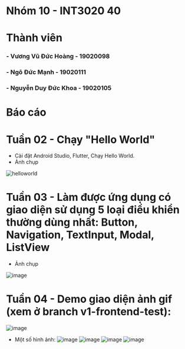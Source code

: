 # Nhóm 10 - INT3020 40
# Thành viên
### - Vương Vũ Đức Hoàng - 19020098
### - Ngô Đức Mạnh - 19020111
### - Nguyễn Duy Đức Khoa - 19020105

# Báo cáo 

# Tuần 02 - Chạy "Hello World"
+ Cài đặt Android Studio, Flutter, Chạy Hello World.
+ Ảnh chụp

![helloworld](https://user-images.githubusercontent.com/62580141/191534626-5adda994-4bbf-4692-8cea-18274f8e56ba.png)

# Tuần 03 - Làm được ứng dụng có giao diện sử dụng 5 loại điều khiển thường dùng nhất: Button, Navigation, TextInput, Modal, ListView
+ Ảnh chụp

![image](https://cdn.discordapp.com/attachments/1020955027319304229/1022755506244292629/groupPractice.gif)

# Tuần 04 - Demo giao diện ảnh gif (xem ở branch v1-frontend-test):

![image](https://cdn.discordapp.com/attachments/1020955027319304229/1025300104313327647/20220930_123831.gif)

+ Một số hình ảnh:
![image](https://user-images.githubusercontent.com/58223975/193210283-1f904a6c-f895-4411-9f53-568bff872d7a.png)
![image](https://user-images.githubusercontent.com/58223975/193210601-cbcfd47d-5462-470e-881d-05095bfc40b0.png)
![image](https://user-images.githubusercontent.com/58223975/193210678-bcf6850d-9f13-4c03-820b-fe85e9e4b0d9.png)
![image](https://user-images.githubusercontent.com/58223975/193210848-a4c5bb28-be18-45e6-b9bb-1f6c18ec4879.png)


